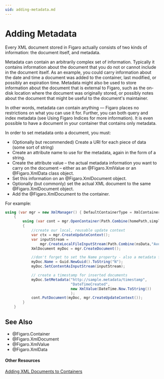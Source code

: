```yaml
---
uid: adding-metadata.md
---
```


# Adding Metadata


Every XML document stored in Figaro actually consists of two kinds of information: the document itself, and metadata.

Metadata can contain an arbitrarily complex set of information. Typically it contains information about the document that you do not or cannot include in the document itself. As an example, you could carry information about the date and time a document was added to the container, last modified, or possibly an expiration time. Metadata might also be used to store information about the document that is external to Figaro, such as the on-disk location where the document was originally stored, or possibly notes about the document that might be useful to the document's maintainer.


In other words, metadata can contain anything — Figaro places no restrictions on what you can use it for. Further, you can both query and index metadata (see Using Figaro Indices for more information). It is even possible to have a document in your container that contains only metadata.


In order to set metadata onto a document, you must:

* (Optionally but recommended) Create a URI for each piece of data (some sort of string)
* Create an attribute name to use for the metadata, again in the form of a string.
* Create the attribute value – the actual metadata information you want to carry on the document – either as an @Figaro.XmlValue or an @Figaro.XmlData class object.
* Set this information on an @Figaro.XmlDocument object.
* Optionally (but commonly) set the actual XML document to the same @Figaro.XmlDocument object.
* Add the @Figaro.XmlDocument to the container.

For example:

``` C#
using (var mgr = new XmlManager() { DefaultContainerType = XmlContainerType.WholeDocContainer })
    {
        using (var cont = mgr.OpenContainer(Path.Combine(homePath,simpleContainer)))
        {
            //create our local, reusable update context
            var ctx = mgr.CreateUpdateContext();
            var inputStream =
                mgr.CreateLocalFileInputStream(Path.Combine(nsData,"Avocado.xml"));
            XmlDocument myDoc = mgr.CreateDocument();

            //don't forget to set the Name property - also a metadata field
            myDoc.Name = Guid.NewGuid().ToString("N");
            myDoc.SetContentAsInputStream(inputStream);

            // create a timestamp for inserted documents
            myDoc.SetMetadata("http://sample.metadata/timestamp",
                              "DateTimeCreated", 
                              new XmlValue(DateTime.Now.ToString())
                              );
            cont.PutDocument(myDoc, mgr.CreateUpdateContext());
        }
    }
```


## See Also


* @Figaro.Container
* @Figaro.XmlDocument
* @Figaro.XmlValue
* @Figaro.XmlData

#### Other Resources
[Adding XML Documents to Containers](xref:adding-xml-documents-to-containers.md)